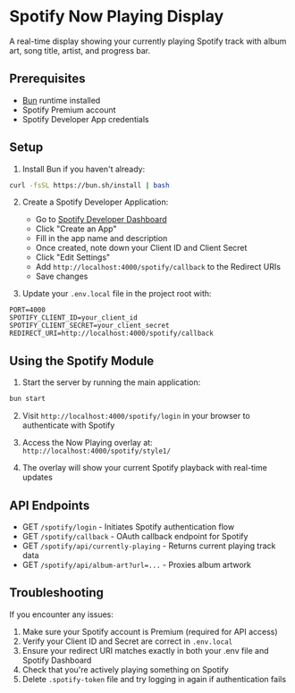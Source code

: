 # Spotify Now Playing Display

A real-time display showing your currently playing Spotify track with album art, song title, artist, and progress bar.

## Prerequisites

-   [Bun](https://bun.sh) runtime installed
-   Spotify Premium account
-   Spotify Developer App credentials

## Setup

1. Install Bun if you haven't already:

```bash
curl -fsSL https://bun.sh/install | bash
```

2. Create a Spotify Developer Application:

    - Go to [Spotify Developer Dashboard](https://developer.spotify.com/dashboard)
    - Click "Create an App"
    - Fill in the app name and description
    - Once created, note down your Client ID and Client Secret
    - Click "Edit Settings"
    - Add `http://localhost:4000/spotify/callback` to the Redirect URIs
    - Save changes

3. Update your `.env.local` file in the project root with:

```env
PORT=4000
SPOTIFY_CLIENT_ID=your_client_id
SPOTIFY_CLIENT_SECRET=your_client_secret
REDIRECT_URI=http://localhost:4000/spotify/callback
```

## Using the Spotify Module

1. Start the server by running the main application:

```bash
bun start
```

2. Visit `http://localhost:4000/spotify/login` in your browser to authenticate with Spotify

3. Access the Now Playing overlay at:
   `http://localhost:4000/spotify/style1/`

4. The overlay will show your current Spotify playback with real-time updates

## API Endpoints

-   GET `/spotify/login` - Initiates Spotify authentication flow
-   GET `/spotify/callback` - OAuth callback endpoint for Spotify
-   GET `/spotify/api/currently-playing` - Returns current playing track data
-   GET `/spotify/api/album-art?url=...` - Proxies album artwork

## Troubleshooting

If you encounter any issues:

1. Make sure your Spotify account is Premium (required for API access)
2. Verify your Client ID and Secret are correct in `.env.local`
3. Ensure your redirect URI matches exactly in both your .env file and Spotify Dashboard
4. Check that you're actively playing something on Spotify
5. Delete `.spotify-token` file and try logging in again if authentication fails
